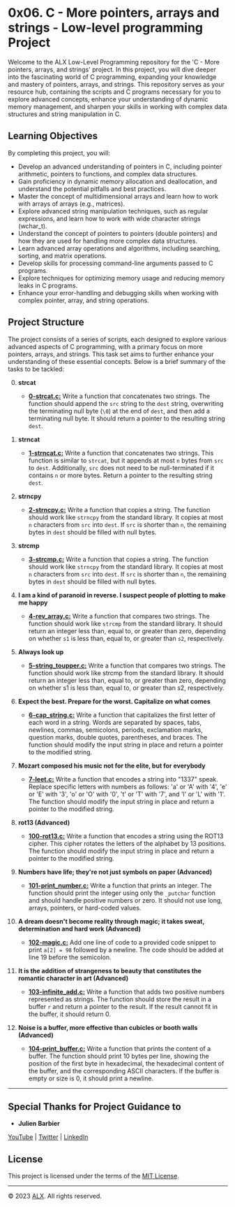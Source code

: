 # 0x06. C - More pointers, arrays and strings - Low-level programming Project

Welcome to the ALX Low-Level Programming repository for the 'C - More pointers, arrays, and strings' project. In this project, you will dive deeper into the fascinating world of C programming, expanding your knowledge and mastery of pointers, arrays, and strings. This repository serves as your resource hub, containing the scripts and C programs necessary for you to explore advanced concepts, enhance your understanding of dynamic memory management, and sharpen your skills in working with complex data structures and string manipulation in C.

## Learning Objectives

By completing this project, you will:

- Develop an advanced understanding of pointers in C, including pointer arithmetic, pointers to functions, and complex data structures.
- Gain proficiency in dynamic memory allocation and deallocation, and understand the potential pitfalls and best practices.
- Master the concept of multidimensional arrays and learn how to work with arrays of arrays (e.g., matrices).
- Explore advanced string manipulation techniques, such as regular expressions, and learn how to work with wide character strings (wchar_t).
- Understand the concept of pointers to pointers (double pointers) and how they are used for handling more complex data structures.
- Learn advanced array operations and algorithms, including searching, sorting, and matrix operations.
- Develop skills for processing command-line arguments passed to C programs.
- Explore techniques for optimizing memory usage and reducing memory leaks in C programs.
- Enhance your error-handling and debugging skills when working with complex pointer, array, and string operations.

## Project Structure

The project consists of a series of scripts, each designed to explore various advanced aspects of C programming, with a primary focus on more pointers, arrays, and strings. This task set aims to further enhance your understanding of these essential concepts. Below is a brief summary of the tasks to be tackled:

0. **strcat**
    - **[0-strcat.c:](0-strcat.c)** Write a function that concatenates two strings. The function should append the `src` string to the `dest` string, overwriting the terminating null byte (`\0`) at the end of `dest`, and then add a terminating null byte. It should return a pointer to the resulting string `dest`.

1. **strncat**
    - **[1-strncat.c:](1-strncat.c)** Write a function that concatenates two strings. This function is similar to `strcat`, but it appends at most `n` bytes from `src` to `dest`. Additionally, `src` does not need to be null-terminated if it contains `n` or more bytes. Return a pointer to the resulting string `dest`.

2. **strncpy**
    - **[2-strncpy.c:](2-strncpy.c)** Write a function that copies a string. The function should work like `strncpy` from the standard library. It copies at most `n` characters from `src` into `dest`. If `src` is shorter than `n`, the remaining bytes in `dest` should be filled with null bytes.

3. **strcmp**
    - **[3-strcmp.c:](3-strcmp.c)** Write a function that copies a string. The function should work like `strncpy` from the standard library. It copies at most `n` characters from `src` into `dest`. If `src` is shorter than `n`, the remaining bytes in `dest` should be filled with null bytes.

4. **I am a kind of paranoid in reverse. I suspect people of plotting to make me happy**
    - **[4-rev_array.c:](4-rev_array.c)** Write a function that compares two strings. The function should work like `strcmp` from the standard library. It should return an integer less than, equal to, or greater than zero, depending on whether `s1` is less than, equal to, or greater than `s2`, respectively.

5. **Always look up**
    - **[5-string_toupper.c:](5-string_toupper.c)** Write a function that compares two strings. The function should work like strcmp from the standard library. It should return an integer less than, equal to, or greater than zero, depending on whether s1 is less than, equal to, or greater than s2, respectively.

6. **Expect the best. Prepare for the worst. Capitalize on what comes**
    - **[6-cap_string.c:](6-cap_string.c)** Write a function that capitalizes the first letter of each word in a string. Words are separated by spaces, tabs, newlines, commas, semicolons, periods, exclamation marks, question marks, double quotes, parentheses, and braces. The function should modify the input string in place and return a pointer to the modified string.

7. **Mozart composed his music not for the elite, but for everybody**
    - **[7-leet.c:](7-leet.c)** Write a function that encodes a string into "1337" speak. Replace specific letters with numbers as follows: 'a' or 'A' with '4', 'e' or 'E' with '3', 'o' or 'O' with '0', 't' or 'T' with '7', and 'l' or 'L' with '1'. The function should modify the input string in place and return a pointer to the modified string.

8. **rot13 (Advanced)**
    - **[100-rot13.c:](100-rot13.c)** Write a function that encodes a string using the ROT13 cipher. This cipher rotates the letters of the alphabet by 13 positions. The function should modify the input string in place and return a pointer to the modified string.

9. **Numbers have life; they're not just symbols on paper (Advanced)**
    - **[101-print_number.c:](101-print_number.c)** Write a function that prints an integer. The function should print the integer using only the `_putchar` function and should handle positive numbers or zero. It should not use long, arrays, pointers, or hard-coded values.

10. **A dream doesn't become reality through magic; it takes sweat, determination and hard work (Advanced)**
    - **[102-magic.c:](102-magic.c)** Add one line of code to a provided code snippet to print `a[2] = 98` followed by a newline. The code should be added at line 19 before the semicolon.

11. **It is the addition of strangeness to beauty that constitutes the romantic character in art (Advanced)**
    - **[103-infinite_add.c:](103-infinite_add.c)** Write a function that adds two positive numbers represented as strings. The function should store the result in a buffer `r` and return a pointer to the result. If the result cannot fit in the buffer, it should return 0.

12. **Noise is a buffer, more effective than cubicles or booth walls (Advanced)**
    - **[104-print_buffer.c:](104-print_buffer.c)** Write a function that prints the content of a buffer. The function should print 10 bytes per line, showing the position of the first byte in hexadecimal, the hexadecimal content of the buffer, and the corresponding ASCII characters. If the buffer is empty or size is 0, it should print a newline.

---

## Special Thanks for Project Guidance to 

- **Julien Barbier**

[YouTube](https://www.youtube.com/@0xJulien) | [Twitter](https://twitter.com/julienbarbier42) | [LinkedIn](https://www.linkedin.com/in/julienbarbier/)

## License

This project is licensed under the terms of the [MIT License](https://www.alxafrica.com/terms-conditions-portal/).

---

© 2023 [ALX](https://www.alxafrica.com/). All rights reserved.
